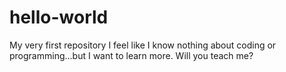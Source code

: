 # hello-world
My very first repository 
I feel like I know nothing about coding or programming...but I want to learn more. Will you teach me?
